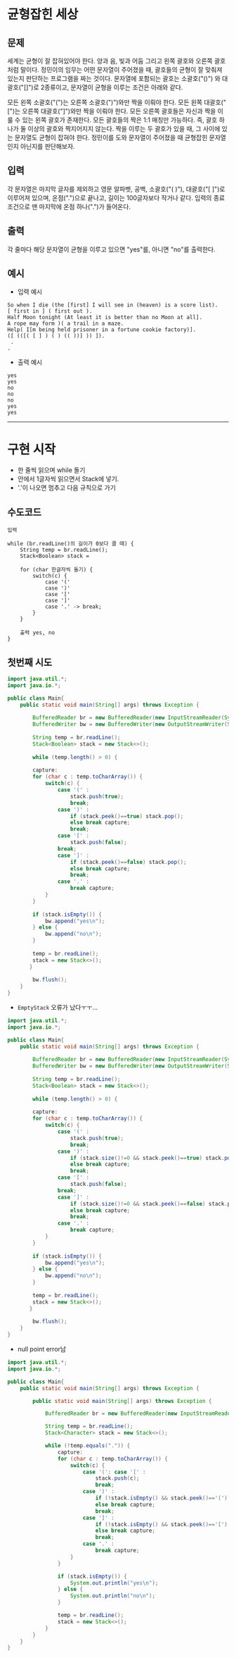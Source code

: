 # 균형잡힌 세상

## 문제
세계는 균형이 잘 잡혀있어야 한다. 양과 음, 빛과 어둠 그리고 왼쪽 괄호와 오른쪽 괄호처럼 말이다.
정민이의 임무는 어떤 문자열이 주어졌을 때, 괄호들의 균형이 잘 맞춰져 있는지 판단하는 프로그램을 짜는 것이다.
문자열에 포함되는 괄호는 소괄호("()") 와 대괄호("[]")로 2종류이고, 문자열이 균형을 이루는 조건은 아래와 같다.

모든 왼쪽 소괄호("(")는 오른쪽 소괄호(")")와만 짝을 이뤄야 한다.
모든 왼쪽 대괄호("[")는 오른쪽 대괄호("]")와만 짝을 이뤄야 한다.
모든 오른쪽 괄호들은 자신과 짝을 이룰 수 있는 왼쪽 괄호가 존재한다.
모든 괄호들의 짝은 1:1 매칭만 가능하다. 즉, 괄호 하나가 둘 이상의 괄호와 짝지어지지 않는다.
짝을 이루는 두 괄호가 있을 때, 그 사이에 있는 문자열도 균형이 잡혀야 한다.
정민이를 도와 문자열이 주어졌을 때 균형잡힌 문자열인지 아닌지를 판단해보자.

## 입력
각 문자열은 마지막 글자를 제외하고 영문 알파벳, 공백, 소괄호("( )"), 대괄호("[ ]")로 이루어져 있으며, 온점(".")으로 끝나고, 길이는 100글자보다 작거나 같다.
입력의 종료조건으로 맨 마지막에 온점 하나(".")가 들어온다.

## 출력
각 줄마다 해당 문자열이 균형을 이루고 있으면 "yes"를, 아니면 "no"를 출력한다.

## 예시
- 입력 예시
```text
So when I die (the [first] I will see in (heaven) is a score list).
[ first in ] ( first out ).
Half Moon tonight (At least it is better than no Moon at all].
A rope may form )( a trail in a maze.
Help( I[m being held prisoner in a fortune cookie factory)].
([ (([( [ ] ) ( ) (( ))] )) ]).
 .
.
```

- 출력 예시
```text
yes
yes
no
no
no
yes
yes
```

---
# 구현 시작
- 한 줄씩 읽으며 while 돌기
- 안에서 1글자씩 읽으면서 Stack에 넣기.
- '.'이 나오면 멈추고 다음 규칙으로 가기

## 수도코드
```text
입력

while (br.readLine()의 길이가 0보다 클 때) {
    String temp = br.readLine();
    Stack<Boolean> stack = 
    
    for (char 한글자씩 돌기) {
        switch(c) {
            case '('
            case ')'
            case '['
            case ']'
            case '.' -> break;
        }
    }
    
    출력 yes, no
}
```

## 첫번째 시도
```java
import java.util.*;
import java.io.*;

public class Main{
    public static void main(String[] args) throws Exception {
        
        BufferedReader br = new BufferedReader(new InputStreamReader(System.in));
        BufferedWriter bw = new BufferedWriter(new OutputStreamWriter(System.out));
        
        String temp = br.readLine();
        Stack<Boolean> stack = new Stack<>();
        
        while (temp.length() > 0) {
        
        capture:
        for (char c : temp.toCharArray()) {
            switch(c) {
                case '(' :
                    stack.push(true);
                    break;
                case ')' :
                    if (stack.peek()==true) stack.pop();
                    else break capture;
                    break;
                case '[' :
                    stack.push(false);
                break;
                case ']' :
                    if (stack.peek()==false) stack.pop();
                    else break capture;
                    break;
                case '.' :
                    break capture;
            }
        }
    
        if (stack.isEmpty()) {
            bw.append("yes\n");
        } else {
            bw.append("no\n");
        }
            
        temp = br.readLine();
        stack = new Stack<>();
       }
        
        bw.flush();
    }
}
```
- `EmptyStack` 오류가 났다ㅜㅜ...

```java
import java.util.*;
import java.io.*;

public class Main{
    public static void main(String[] args) throws Exception {
        
        BufferedReader br = new BufferedReader(new InputStreamReader(System.in));
        BufferedWriter bw = new BufferedWriter(new OutputStreamWriter(System.out));
        
        String temp = br.readLine();
        Stack<Boolean> stack = new Stack<>();
        
        while (temp.length() > 0) {
        
        capture:
        for (char c : temp.toCharArray()) {
            switch(c) {
                case '(' :
                    stack.push(true);
                    break;
                case ')' :
                    if (stack.size()!=0 && stack.peek()==true) stack.pop(); // 앞부분 추가
                    else break capture;
                    break;
                case '[' :
                    stack.push(false);
                break;
                case ']' :
                    if (stack.size()!=0 && stack.peek()==false) stack.pop(); // 앞부분 추가
                    else break capture;
                    break;
                case '.' :
                    break capture;
            }
        }
    
        if (stack.isEmpty()) {
            bw.append("yes\n");
        } else {
            bw.append("no\n");
        }
            
        temp = br.readLine();
        stack = new Stack<>();
       }
        
        bw.flush();
    }
}
```

- null point error남

```java
import java.util.*;
import java.io.*;

public class Main{
    public static void main(String[] args) throws Exception {

        public static void main(String[] args) throws Exception {

            BufferedReader br = new BufferedReader(new InputStreamReader(System.in));

            String temp = br.readLine();
            Stack<Character> stack = new Stack<>();

            while (!temp.equals(".")) {
                capture:
                for (char c : temp.toCharArray()) {
                    switch(c) {
                        case '(': case '[' :
                            stack.push(c);
                            break;
                        case ')' :
                            if (!stack.isEmpty() && stack.peek()=='(') stack.pop();
                            else break capture;
                            break;
                        case ']' :
                            if (!stack.isEmpty() && stack.peek()=='[') stack.pop();
                            else break capture;
                            break;
                        case '.' :
                            break capture;
                    }
                }

                if (stack.isEmpty()) {
                    System.out.println("yes\n");
                } else {
                    System.out.println("no\n");
                }

                temp = br.readLine();
                stack = new Stack<>();
            }
        }
    }
}
```